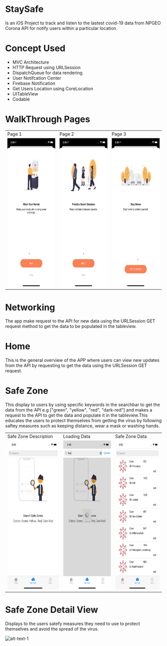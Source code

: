 # StaySafe 

Is an iOS Project to track and listen to the lastest covid-19 data from NPGEO Corona API for notify users within a particular location.

# Concept Used
- MVC Architecture
- HTTP Request using URLSession
- DispatchQueue for data rendering 
- User Notifcation Center 
- Firebase Notification
- Get Users Location using CoreLocation
- UITableView
- Codable 

# WalkThrough Pages
<table>
  <tr>
    <td>Page 1</td>
     <td>Page 2</td>
     <td>Page 3</td>
  </tr>
  <tr>
    <td><img src="Documentation/page-1.png" width=270 height=480></td>
    <td><img src="Documentation/page-2.png" width=270 height=480></td>
    <td><img src="Documentation/page-3.png" width=270 height=480></td>
  </tr>
 </table>

# Networking 
The app make request to the API for new data using the URLSession GET request method to get the data to be populated in the tableview.

# Home 
This is the general overview of the APP where users can view new updates from the API by requesting to get the data using the URLSession GET request.

# Safe Zone 
This display to users by using specific keywords in the searchbar to get the data from the API e.g ["green", "yellow", "red", "dark-red"] and makes a request to the API to get the data and populate it in the tableview.This educates the users to protect themselves from getting the virus by following saftey measures such as keeping distance, wear a mask or washing hands.

<table>
  <tr>
    <td>Safe Zone Description</td>
     <td>Loading Data</td>
     <td>Safe Zone Data</td>
  </tr>
  <tr>
    <td><img src="Documentation/safe-zone-1.png" width=270 height=480></td>
    <td><img src="Documentation/safe-zone-loading.png" width=270 height=480></td>
    <td><img src="Documentation/safe-zone-data.png" width=270 height=480></td>
  </tr>
 </table>

# Safe Zone Detail View 
Displays to the users satefy measures they need to use to protect themselves and avoid the spread of the virus.

![alt-text-1](image1.png "title-1")


